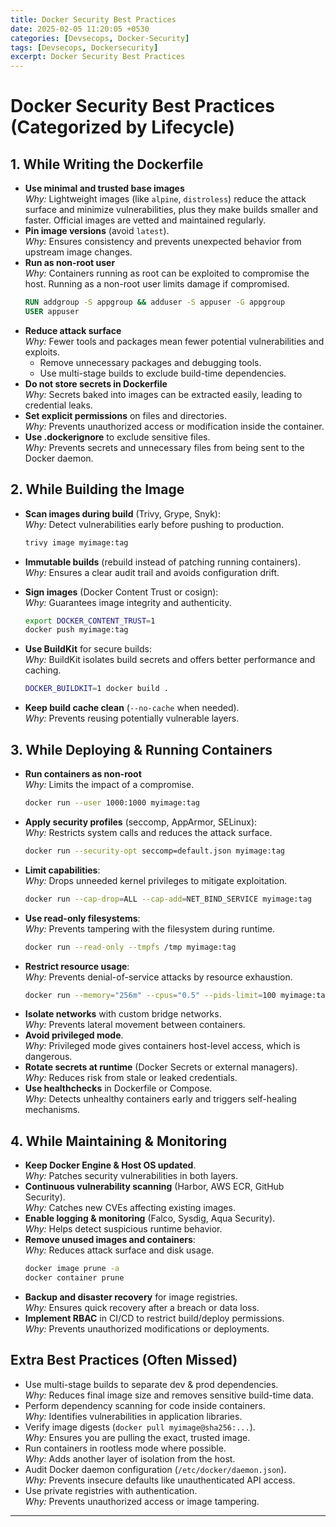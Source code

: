 ```yaml
---
title: Docker Security Best Practices
date: 2025-02-05 11:20:05 +0530
categories: [Devsecops, Docker-Security]
tags: [Devsecops, Dockersecurity]
excerpt: Docker Security Best Practices
---
```



#  Docker Security Best Practices (Categorized by Lifecycle)

##  1. While Writing the Dockerfile

- **Use minimal and trusted base images**\
  *Why:* Lightweight images (like `alpine`, `distroless`) reduce the attack surface and minimize vulnerabilities, plus they make builds smaller and faster. Official images are vetted and maintained regularly.
- **Pin image versions** (avoid `latest`).\
  *Why:* Ensures consistency and prevents unexpected behavior from upstream image changes.
- **Run as non-root user**\
  *Why:* Containers running as root can be exploited to compromise the host. Running as a non-root user limits damage if compromised.
  ```dockerfile
  RUN addgroup -S appgroup && adduser -S appuser -G appgroup
  USER appuser
  ```
- **Reduce attack surface**\
  *Why:* Fewer tools and packages mean fewer potential vulnerabilities and exploits.
  - Remove unnecessary packages and debugging tools.
  - Use multi-stage builds to exclude build-time dependencies.
- **Do not store secrets in Dockerfile**\
  *Why:* Secrets baked into images can be extracted easily, leading to credential leaks.
- **Set explicit permissions** on files and directories.\
  *Why:* Prevents unauthorized access or modification inside the container.
- **Use .dockerignore** to exclude sensitive files.\
  *Why:* Prevents secrets and unnecessary files from being sent to the Docker daemon.

##  2. While Building the Image

- **Scan images during build** (Trivy, Grype, Snyk):\
  *Why:* Detect vulnerabilities early before pushing to production.
  
  ```bash
  trivy image myimage:tag
  ```
  
- **Immutable builds** (rebuild instead of patching running containers).\
  *Why:* Ensures a clear audit trail and avoids configuration drift.
- **Sign images** (Docker Content Trust or cosign):\
  *Why:* Guarantees image integrity and authenticity.
  ```bash
  export DOCKER_CONTENT_TRUST=1
  docker push myimage:tag
  ```
  
- **Use BuildKit** for secure builds:\
  *Why:* BuildKit isolates build secrets and offers better performance and caching.
  ```bash
  DOCKER_BUILDKIT=1 docker build .
  ```
- **Keep build cache clean** (`--no-cache` when needed).\
  *Why:* Prevents reusing potentially vulnerable layers.

##  3. While Deploying & Running Containers

- **Run containers as non-root**\
  *Why:* Limits the impact of a compromise.
  ```bash
  docker run --user 1000:1000 myimage:tag
  ```
- **Apply security profiles** (seccomp, AppArmor, SELinux):\
  *Why:* Restricts system calls and reduces the attack surface.
  ```bash
  docker run --security-opt seccomp=default.json myimage:tag
  ```
- **Limit capabilities**:\
  *Why:* Drops unneeded kernel privileges to mitigate exploitation.
  ```bash
  docker run --cap-drop=ALL --cap-add=NET_BIND_SERVICE myimage:tag
  ```
- **Use read-only filesystems**:\
  *Why:* Prevents tampering with the filesystem during runtime.
  ```bash
  docker run --read-only --tmpfs /tmp myimage:tag
  ```
- **Restrict resource usage**:\
  *Why:* Prevents denial-of-service attacks by resource exhaustion.
  ```bash
  docker run --memory="256m" --cpus="0.5" --pids-limit=100 myimage:tag
  ```
- **Isolate networks** with custom bridge networks.\
  *Why:* Prevents lateral movement between containers.
- **Avoid privileged mode**.\
  *Why:* Privileged mode gives containers host-level access, which is dangerous.
- **Rotate secrets at runtime** (Docker Secrets or external managers).\
  *Why:* Reduces risk from stale or leaked credentials.
- **Use healthchecks** in Dockerfile or Compose.\
  *Why:* Detects unhealthy containers early and triggers self-healing mechanisms.

##  4. While Maintaining & Monitoring

- **Keep Docker Engine & Host OS updated**.\
  *Why:* Patches security vulnerabilities in both layers.
- **Continuous vulnerability scanning** (Harbor, AWS ECR, GitHub Security).\
  *Why:* Catches new CVEs affecting existing images.
- **Enable logging & monitoring** (Falco, Sysdig, Aqua Security).\
  *Why:* Helps detect suspicious runtime behavior.
- **Remove unused images and containers**:\
  *Why:* Reduces attack surface and disk usage.
  ```bash
  docker image prune -a
  docker container prune
  ```
- **Backup and disaster recovery** for image registries.\
  *Why:* Ensures quick recovery after a breach or data loss.
- **Implement RBAC** in CI/CD to restrict build/deploy permissions.\
  *Why:* Prevents unauthorized modifications or deployments.

##  Extra Best Practices (Often Missed)

- Use multi-stage builds to separate dev & prod dependencies.\
  *Why:* Reduces final image size and removes sensitive build-time data.
- Perform dependency scanning for code inside containers.\
  *Why:* Identifies vulnerabilities in application libraries.
- Verify image digests (`docker pull myimage@sha256:...`).\
  *Why:* Ensures you are pulling the exact, trusted image.
- Run containers in rootless mode where possible.\
  *Why:* Adds another layer of isolation from the host.
- Audit Docker daemon configuration (`/etc/docker/daemon.json`).\
  *Why:* Prevents insecure defaults like unauthenticated API access.
- Use private registries with authentication.\
  *Why:* Prevents unauthorized access or image tampering.

---


